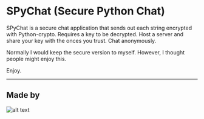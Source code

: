

# SPyChat (Secure Python Chat)
SPyChat is a secure chat application that sends out each string encrypted with Python-crypto.
Requires a key to be decrypted. Host a server and share your key with the onces you trust.
Chat anonymously.

Normally I would keep the secure version to myself. However, I thought people might enjoy this.

Enjoy.

***



## Made by
![alt text](http://leonvoerman.nl/coding/insec_only.png)

